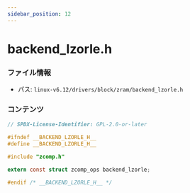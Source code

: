 ```yaml
---
sidebar_position: 12
---
```

# backend_lzorle.h

### ファイル情報

- パス: `linux-v6.12/drivers/block/zram/backend_lzorle.h`

### コンテンツ

```h
// SPDX-License-Identifier: GPL-2.0-or-later

#ifndef __BACKEND_LZORLE_H__
#define __BACKEND_LZORLE_H__

#include "zcomp.h"

extern const struct zcomp_ops backend_lzorle;

#endif /* __BACKEND_LZORLE_H__ */

```
